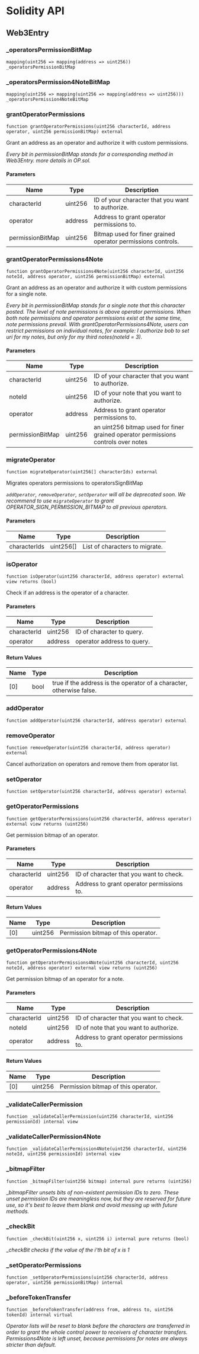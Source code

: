 # Solidity API

## Web3Entry

### _operatorsPermissionBitMap

```solidity
mapping(uint256 => mapping(address => uint256)) _operatorsPermissionBitMap
```

### _operatorsPermission4NoteBitMap

```solidity
mapping(uint256 => mapping(uint256 => mapping(address => uint256))) _operatorsPermission4NoteBitMap
```

### grantOperatorPermissions

```solidity
function grantOperatorPermissions(uint256 characterId, address operator, uint256 permissionBitMap) external
```

Grant an address as an operator and authorize it with custom permissions.

_Every bit in permissionBitMap stands for a corresponding method in Web3Entry. more details in OP.sol._

#### Parameters

| Name | Type | Description |
| ---- | ---- | ----------- |
| characterId | uint256 | ID of your character that you want to authorize. |
| operator | address | Address to grant operator permissions to. |
| permissionBitMap | uint256 | Bitmap used for finer grained operator permissions controls. |

### grantOperatorPermissions4Note

```solidity
function grantOperatorPermissions4Note(uint256 characterId, uint256 noteId, address operator, uint256 permissionBitMap) external
```

Grant an address as an operator and authorize it with custom permissions for a single note.

_Every bit in permissionBitMap stands for a single note that this character posted.
The level of note permissions is above operator permissions. When both note permissions and operator permissions exist at the same time, note permissions prevail.
With grantOperatorPermissions4Note, users can restrict permissions on individual notes,
for example: I authorize bob to set uri for my notes, but only for my third notes(noteId = 3)._

#### Parameters

| Name | Type | Description |
| ---- | ---- | ----------- |
| characterId | uint256 | ID of your character that you want to authorize. |
| noteId | uint256 | ID of your note that you want to authorize. |
| operator | address | Address to grant operator permissions to. |
| permissionBitMap | uint256 | an uint256 bitmap used for finer grained operator permissions controls over notes |

### migrateOperator

```solidity
function migrateOperator(uint256[] characterIds) external
```

Migrates operators permissions to operatorsSignBitMap

_`addOperator`, `removeOperator`, `setOperator` will all be deprecated soon. We recommend to use
 `migrateOperator` to grant OPERATOR_SIGN_PERMISSION_BITMAP to all previous operators._

#### Parameters

| Name | Type | Description |
| ---- | ---- | ----------- |
| characterIds | uint256[] | List of characters to migrate. |

### isOperator

```solidity
function isOperator(uint256 characterId, address operator) external view returns (bool)
```

Check if an address is the operator of a character.

#### Parameters

| Name | Type | Description |
| ---- | ---- | ----------- |
| characterId | uint256 | ID of character to query. |
| operator | address | operator address to query. |

#### Return Values

| Name | Type | Description |
| ---- | ---- | ----------- |
| [0] | bool | true if the address is the operator of a character, otherwise false. |

### addOperator

```solidity
function addOperator(uint256 characterId, address operator) external
```

### removeOperator

```solidity
function removeOperator(uint256 characterId, address operator) external
```

Cancel authorization on operators and remove them from operator list.

### setOperator

```solidity
function setOperator(uint256 characterId, address operator) external
```

### getOperatorPermissions

```solidity
function getOperatorPermissions(uint256 characterId, address operator) external view returns (uint256)
```

Get permission bitmap of an operator.

#### Parameters

| Name | Type | Description |
| ---- | ---- | ----------- |
| characterId | uint256 | ID of character that you want to check. |
| operator | address | Address to grant operator permissions to. |

#### Return Values

| Name | Type | Description |
| ---- | ---- | ----------- |
| [0] | uint256 | Permission bitmap of this operator. |

### getOperatorPermissions4Note

```solidity
function getOperatorPermissions4Note(uint256 characterId, uint256 noteId, address operator) external view returns (uint256)
```

Get permission bitmap of an operator for a note.

#### Parameters

| Name | Type | Description |
| ---- | ---- | ----------- |
| characterId | uint256 | ID of character that you want to check. |
| noteId | uint256 | ID of note that you want to authorize. |
| operator | address | Address to grant operator permissions to. |

#### Return Values

| Name | Type | Description |
| ---- | ---- | ----------- |
| [0] | uint256 | Permission bitmap of this operator. |

### _validateCallerPermission

```solidity
function _validateCallerPermission(uint256 characterId, uint256 permissionId) internal view
```

### _validateCallerPermission4Note

```solidity
function _validateCallerPermission4Note(uint256 characterId, uint256 noteId, uint256 permissionId) internal view
```

### _bitmapFilter

```solidity
function _bitmapFilter(uint256 bitmap) internal pure returns (uint256)
```

__bitmapFilter unsets bits of non-existent permission IDs to zero. These unset permission IDs are 
     meaningless now, but they are reserved for future use, so it's best to leave them blank and avoid messing
      up with future methods._

### _checkBit

```solidity
function _checkBit(uint256 x, uint256 i) internal pure returns (bool)
```

__checkBit checks if the value of the i'th bit of x is 1_

### _setOperatorPermissions

```solidity
function _setOperatorPermissions(uint256 characterId, address operator, uint256 permissionBitMap) internal
```

### _beforeTokenTransfer

```solidity
function _beforeTokenTransfer(address from, address to, uint256 tokenId) internal virtual
```

_Operator lists will be reset to blank before the characters are transferred in order to grant the
whole control power to receivers of character transfers.
Permissions4Note is left unset, because permissions for notes are always stricter than default._

